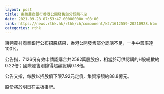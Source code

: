 ```yaml
---
layout: post
title: 東莞農商銀行香港公開發售部分認購不足
date: 2021-09-28 07:53:47.000000000 +08:00
link: https://news.rthk.hk/rthk/ch/component/k2/1612559-20210928.htm
categories: rthk
---
```


東莞農村商業銀行公布招股結果，香港公開發售部分認購不足，一手中籤率達100%。

公告指，7126份有效申請認購合共2582萬股股份，相當於可供認購的H股總數約0.22倍；國際發售則錄得超額認購0.18倍。

公告又指，每股以招股價下限7.92元定價，集資淨額約88.8億元。

股份將於明日在主板掛牌。
